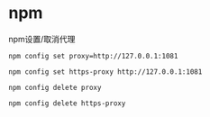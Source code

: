 # npm

npm设置/取消代理

```
npm config set proxy=http://127.0.0.1:1081

npm config set https-proxy http://127.0.0.1:1081

npm config delete proxy

npm config delete https-proxy
```
